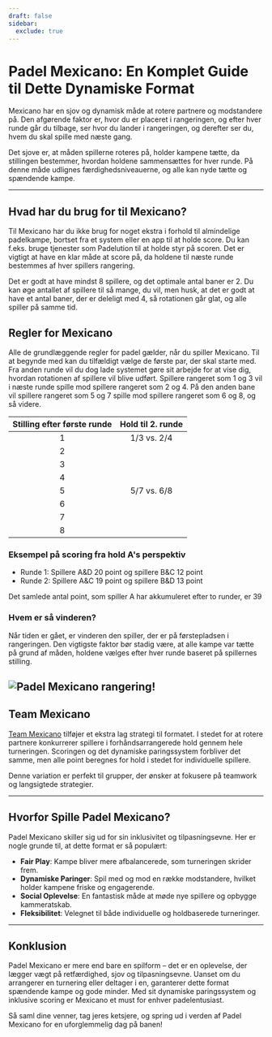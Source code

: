 ```yaml
---
draft: false
sidebar:
  exclude: true
---
```


# Padel Mexicano: En Komplet Guide til Dette Dynamiske Format

Mexicano har en sjov og dynamisk måde at rotere partnere og modstandere på. Den afgørende faktor er, hvor du er placeret i rangeringen, og efter hver runde går du tilbage, ser hvor du lander i rangeringen, og derefter ser du, hvem du skal spille med næste gang.

Det sjove er, at måden spillerne roteres på, holder kampene tætte, da stillingen bestemmer, hvordan holdene sammensættes for hver runde. På denne måde udlignes færdighedsniveauerne, og alle kan nyde tætte og spændende kampe.


---

## Hvad har du brug for til Mexicano?

Til Mexicano har du ikke brug for noget ekstra i forhold til almindelige padelkampe, bortset fra et system eller en app til at holde score. Du kan f.eks. bruge tjenester som Padelution til at holde styr på scoren. Det er vigtigt at have en klar måde at score på, da holdene til næste runde bestemmes af hver spillers rangering.

Det er godt at have mindst 8 spillere, og det optimale antal baner er 2. Du kan øge antallet af spillere til så mange, du vil, men husk, at det er godt at have et antal baner, der er deleligt med 4, så rotationen går glat, og alle spiller på samme tid.

## Regler for Mexicano
Alle de grundlæggende regler for padel gælder, når du spiller Mexicano. Til at begynde med kan du tilfældigt vælge de første par, der skal starte med. Fra anden runde vil du dog lade systemet gøre sit arbejde for at vise dig, hvordan rotationen af spillere vil blive udført. Spillere rangeret som 1 og 3 vil i næste runde spille mod spillere rangeret som 2 og 4. På den anden bane vil spillere rangeret som 5 og 7 spille mod spillere rangeret som 6 og 8, og så videre.

| Stilling efter første runde | Hold til 2. runde |
|:---------------------------:|:-------------------:|
|              1              |     1/3 vs. 2/4     |
|              2              |                     |
|              3              |                     |
|              4              |                     |
|              5              |     5/7 vs. 6/8     |
|              6              |                     |
|              7              |                     |
|              8              |                     |


### Eksempel på scoring fra hold A's perspektiv
- Runde 1: Spillere A&D 20 point og spillere B&C 12 point
- Runde 2: Spillere A&C 19 point og spillere B&D 13 point

Det samlede antal point, som spiller A har akkumuleret efter to runder, er 39


### Hvem er så vinderen?
Når tiden er gået, er vinderen den spiller, der er på førstepladsen i rangeringen. Den vigtigste faktor bør stadig være, at alle kampe var tætte på grund af måden, holdene vælges efter hver runde baseret på spillernes stilling.

![Padel Mexicano rangering!](/da/images/padel-mexicano.png "Padel Mexicano rangering")
---


## Team Mexicano

[Team Mexicano](/da/team-mexicano) tilføjer et ekstra lag strategi til formatet. I stedet for at rotere partnere konkurrerer spillere i forhåndsarrangerede hold gennem hele turneringen. Scoringen og det dynamiske paringssystem forbliver det samme, men alle point beregnes for hold i stedet for individuelle spillere.

Denne variation er perfekt til grupper, der ønsker at fokusere på teamwork og langsigtede strategier.

---
## Hvorfor Spille Padel Mexicano?

Padel Mexicano skiller sig ud for sin inklusivitet og tilpasningsevne. Her er nogle grunde til, at dette format er så populært:
- **Fair Play**: Kampe bliver mere afbalancerede, som turneringen skrider frem.
- **Dynamiske Paringer**: Spil med og mod en række modstandere, hvilket holder kampene friske og engagerende.
- **Social Oplevelse**: En fantastisk måde at møde nye spillere og opbygge kammeratskab.
- **Fleksibilitet**: Velegnet til både individuelle og holdbaserede turneringer.

---

## Konklusion

Padel Mexicano er mere end bare en spilform – det er en oplevelse, der lægger vægt på retfærdighed, sjov og tilpasningsevne. Uanset om du arrangerer en turnering eller deltager i en, garanterer dette format spændende kampe og gode minder. Med sit dynamiske paringssystem og inklusive scoring er Mexicano et must for enhver padelentusiast.

Så saml dine venner, tag jeres ketsjere, og spring ud i verden af Padel Mexicano for en uforglemmelig dag på banen!